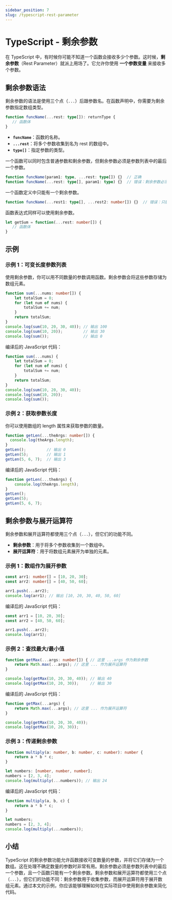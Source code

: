 ```yaml
---
sidebar_position: 7
slug: /typescript-rest-parameter
---
```


# TypeScript - 剩余参数

在 TypeScript 中，有时候你可能不知道一个函数会接收多少个参数。这时候，**剩余参数**（Rest Parameter）就派上用场了。它允许你使用 **一个参数变量** 来接收多个参数。



## 剩余参数语法

剩余参数的语法是使用三个点（`...`）后跟参数名。在函数声明中，你需要为剩余参数指定数组类型。

```typescript
function funcName(...rest: type[]): returnType {
   // 函数体
}
```

- **`funcName`**：函数的名称。
- **`...rest`**：将多个参数收集到名为 rest 的数组中。
- **`type[]`**：指定参数的类型。

一个函数可以同时包含普通参数和剩余参数，但剩余参数必须是参数列表中的最后一个参数。

```typescript
function funcName(param1: type, ...rest: type[]) {}  // 正确
function funcName(...rest: type[], param1: type) {}  // 错误：剩余参数必须是最后一个参数
```

一个函数定义中只能有一个剩余参数。

```typescript
function funcName(...rest1: type[], ...rest2: number[]) {}  // 错误：只能有一个剩余参数
```

函数表达式同样可以使用剩余参数。

```typescript
let getSum = function(...rest: number[]) {
   // 函数体
}
```



## 示例

### 示例 1：可变长度参数列表

使用剩余参数，你可以用不同数量的参数调用函数。剩余参数会将这些参数存储为数组元素。

```typescript showLineNumbers
function sum(...nums: number[]) {
    let totalSum = 0;
    for (let num of nums) {
        totalSum += num;
    }
    return totalSum;
}
console.log(sum(10, 20, 30, 40)); // 输出 100
console.log(sum(10, 20));         // 输出 30
console.log(sum());               // 输出 0
```

编译后的 JavaScript 代码：

```javascript showLineNumbers
function sum(...nums) {
    let totalSum = 0;
    for (let num of nums) {
        totalSum += num;
    }
    return totalSum;
}
console.log(sum(10, 20, 30, 40));
console.log(sum(10, 20));
console.log(sum());
```



### 示例 2：获取参数长度

你可以使用数组的 length 属性来获取参数的数量。

```typescript showLineNumbers
function getLen(...theArgs: number[]) {
  console.log(theArgs.length);
}
getLen();         // 输出 0
getLen(5);        // 输出 1
getLen(5, 6, 7);  // 输出 3
```

编译后的 JavaScript 代码：

```javascript showLineNumbers
function getLen(...theArgs) {
    console.log(theArgs.length);
}
getLen();
getLen(5);
getLen(5, 6, 7);
```



## 剩余参数与展开运算符

剩余参数和展开运算符都使用三个点（`...`），但它们的功能不同。

- **剩余参数**：用于将多个参数收集到一个数组中。
- **展开运算符**：用于将数组元素展开为单独的元素。



### 示例 1：数组作为展开参数

```typescript showLineNumbers
const arr1: number[] = [10, 20, 30];
const arr2: number[] = [40, 50, 60];

arr1.push(...arr2);
console.log(arr1); // 输出 [10, 20, 30, 40, 50, 60]
```

编译后的 JavaScript 代码：

```javascript showLineNumbers
const arr1 = [10, 20, 30];
const arr2 = [40, 50, 60];

arr1.push(...arr2);
console.log(arr1);
```



### 示例 2：查找最大/最小值

```typescript showLineNumbers
function getMax(...args: number[]) { // 这里 ...args 作为剩余参数
    return Math.max(...args); // 这里 ... 作为展开运算符
}

console.log(getMax(10, 20, 30, 40)); // 输出 40
console.log(getMax(10, 20, 30));     // 输出 30
```

编译后的 JavaScript 代码：

```javascript showLineNumbers
function getMax(...args) {
    return Math.max(...args); // 这里 ... 作为展开运算符
}

console.log(getMax(10, 20, 30, 40));
console.log(getMax(10, 20, 30));
```



### 示例 3：传递剩余参数

```typescript showLineNumbers
function multiply(a: number, b: number, c: number): number {
    return a * b * c;
}

let numbers: [number, number, number];
numbers = [2, 3, 4];
console.log(multiply(...numbers)); // 输出 24
```

编译后的 JavaScript 代码：

```javascript showLineNumbers
function multiply(a, b, c) {
    return a * b * c;
}

let numbers;
numbers = [2, 3, 4];
console.log(multiply(...numbers));
```



## 小结

TypeScript 的剩余参数功能允许函数接收可变数量的参数，并将它们存储为一个数组。这在处理不确定数量的参数时非常有用。剩余参数必须是参数列表中的最后一个参数，且一个函数只能有一个剩余参数。剩余参数和展开运算符都使用三个点（`...`），但它们的功能不同：剩余参数用于收集参数，而展开运算符用于展开数组元素。通过本文的示例，你应该能够理解如何在实际项目中使用剩余参数来简化代码。
